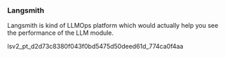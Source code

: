 ### Langsmith

Langsmith is kind of LLMOps platform which would actually help you see the performance of the LLM module.


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